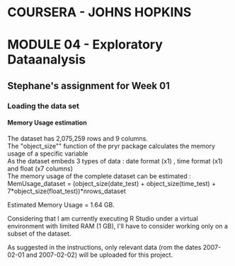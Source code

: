 # COURSERA - JOHNS HOPKINS
# MODULE 04 - Exploratory Dataanalysis
## Stephane's assignment for Week 01

### Loading the data set
#### Memory Usage estimation
The dataset has 2,075,259 rows and 9 columns. <br>
The "object_size"" function of the pryr package calculates the memory usage of a specific variable <br>
As the dataset embeds 3 types of data : date format (x1) , time format (x1) and float (x7 columns) <br>
The memory usage of the complete dataset can be estimated : <br>
MemUsage_dataset = (object_size(date_test) + object_size(time_test) + 7*object_size(float_test))*nrows_dataset <br>

Estimated Memory Usage = 1.64 GB.

Considering that I am currently executing R Studio under a virtual environment with limited RAM (1 GB), I'll have to consider
working only on a subset of the dataset.

As suggested in the instructions, only relevant data (rom the dates 2007-02-01 and 2007-02-02) will be uploaded for this project.

